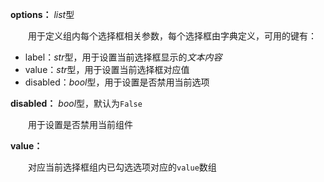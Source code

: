 **options：** *list*型

　　用于定义组内每个选择框相关参数，每个选择框由字典定义，可用的键有：

- label：*str*型，用于设置当前选择框显示的*文本内容*
- value：*str*型，用于设置当前选择框对应值
- disabled：*bool*型，用于设置是否禁用当前选项

**disabled：** *bool*型，默认为`False`

　　用于设置是否禁用当前组件

**value：**

　　对应当前选择框组内已勾选选项对应的`value`数组

